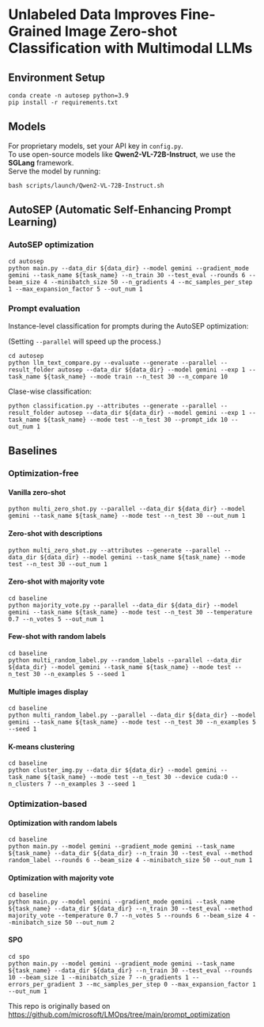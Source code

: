 # Unlabeled Data Improves Fine-Grained Image Zero-shot Classification with Multimodal LLMs

## Environment Setup
```
conda create -n autosep python=3.9
pip install -r requirements.txt
```

## Models
For proprietary models, set your API key in `config.py`.  
To use open-source models like **Qwen2-VL-72B-Instruct**, we use the **SGLang** framework.  
Serve the model by running:  
```
bash scripts/launch/Qwen2-VL-72B-Instruct.sh
```

## AutoSEP (Automatic Self-Enhancing Prompt Learning)
### AutoSEP optimization
```
cd autosep
python main.py --data_dir ${data_dir} --model gemini --gradient_mode gemini --task_name ${task_name} --n_train 30 --test_eval --rounds 6 --beam_size 4 --minibatch_size 50 --n_gradients 4 --mc_samples_per_step 1 --max_expansion_factor 5 --out_num 1
```

### Prompt evaluation
Instance-level classification for prompts during the AutoSEP optimization:

(Setting `--parallel` will speed up the process.)
```
cd autosep
python llm_text_compare.py --evaluate --generate --parallel --result_folder autosep --data_dir ${data_dir} --model gemini --exp 1 --task_name ${task_name} --mode train --n_test 30 --n_compare 10
```

Clase-wise classification:
```
python classification.py --attributes --generate --parallel --result_folder autosep --data_dir ${data_dir} --model gemini --exp 1 --task_name ${task_name} --mode test --n_test 30 --prompt_idx 10 --out_num 1
```

## Baselines
### Optimization-free
#### Vanilla zero-shot
```
python multi_zero_shot.py --parallel --data_dir ${data_dir} --model gemini --task_name ${task_name} --mode test --n_test 30 --out_num 1
```

#### Zero-shot with descriptions
```
python multi_zero_shot.py --attributes --generate --parallel --data_dir ${data_dir} --model gemini --task_name ${task_name} --mode test --n_test 30 --out_num 1
```

#### Zero-shot with majority vote
```
cd baseline
python majority_vote.py --parallel --data_dir ${data_dir} --model gemini --task_name ${task_name} --mode test --n_test 30 --temperature 0.7 --n_votes 5 --out_num 1
```

#### Few-shot with random labels
```
cd baseline
python multi_random_label.py --random_labels --parallel --data_dir ${data_dir} --model gemini --task_name ${task_name} --mode test --n_test 30 --n_examples 5 --seed 1
```

#### Multiple images display
```
cd baseline
python multi_random_label.py --parallel --data_dir ${data_dir} --model gemini --task_name ${task_name} --mode test --n_test 30 --n_examples 5 --seed 1
```

#### K-means clustering
```
cd baseline
python cluster_img.py --data_dir ${data_dir} --model gemini --task_name ${task_name} --mode test --n_test 30 --device cuda:0 --n_clusters 7 --n_examples 3 --seed 1
```

### Optimization-based
#### Optimization with random labels
```
cd baseline
python main.py --model gemini --gradient_mode gemini --task_name ${task_name} --data_dir ${data_dir} --n_train 30 --test_eval --method random_label --rounds 6 --beam_size 4 --minibatch_size 50 --out_num 1
```

#### Optimization with majority vote
```
cd baseline
python main.py --model gemini --gradient_mode gemini --task_name ${task_name} --data_dir ${data_dir} --n_train 30 --test_eval --method majority_vote --temperature 0.7 --n_votes 5 --rounds 6 --beam_size 4 --minibatch_size 50 --out_num 2
```

#### SPO
```
cd spo
python main.py --model gemini --gradient_mode gemini --task_name ${task_name} --data_dir ${data_dir} --n_train 30 --test_eval --rounds 10 --beam_size 1 --minibatch_size 7 --n_gradients 1 --errors_per_gradient 3 --mc_samples_per_step 0 --max_expansion_factor 1 --out_num 1
```

This repo is originally based on https://github.com/microsoft/LMOps/tree/main/prompt_optimization